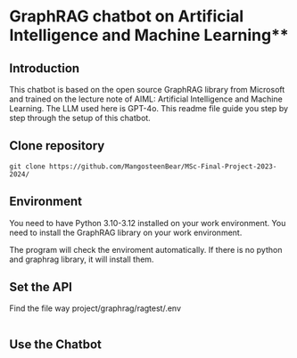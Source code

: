 GraphRAG chatbot on Artificial Intelligence and Machine Learning**
=======
Introduction
-----------
This chatbot is based on the open source GraphRAG library from Microsoft and trained on the lecture note of AIML: Artificial Intelligence and Machine Learning. The LLM used here is GPT-4o. This readme file guide you step by step through the setup of this chatbot.

Clone repository
-------
```
git clone https://github.com/MangosteenBear/MSc-Final-Project-2023-2024/
```
Environment
------
You need to have Python 3.10-3.12 installed on your work environment.
You need to install the GraphRAG library on your work environment.

The program will check the enviroment automatically. If there is no python and graphrag library, it will install them.

Set the API
--------
Find the file way project/graphrag/ragtest/.env
```
```
Use the Chatbot
--------
>
